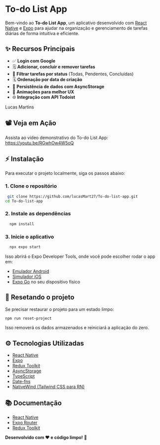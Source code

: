 # To-do List App

Bem-vindo ao **To-do List App**, um aplicativo desenvolvido com [React Native](https://reactnative.dev/) e [Expo](https://expo.dev/) para ajudar na organização e gerenciamento de tarefas diárias de forma intuitiva e eficiente.

## ✨ Recursos Principais

- ✅ **Login com Google** 
- 🗒️ **Adicionar, concluir e remover tarefas**
- 📅 **Filtrar tarefas por status** (Todas, Pendentes, Concluídas)
- 🗓 **Ordenação por data de criação**
- 💽 **Persistência de dados com AsyncStorage**
- 🌟 **Animações para melhor UX** 
- 🌐 **Integração com API Todoist**

Lucas Martins 


  ## 📽 Veja em Ação

Assista ao vídeo demonstrativo do To-do List App: https://youtu.be/RGwhOw4W5oQ


## ⚡ Instalação

Para executar o projeto localmente, siga os passos abaixo:

### 1. Clone o repositório
```bash
 git clone https://github.com/lucasMart27/To-do-list-app.git
cd To-do-list-app
```

### 2. Instale as dependências
```bash
  npm install
```

### 3. Inicie o aplicativo
```bash
  npx expo start
```

Isso abrirá o Expo Developer Tools, onde você pode escolher rodar o app em:
- [Emulador Android](https://docs.expo.dev/workflow/android-studio-emulator/)
- [Simulador iOS](https://docs.expo.dev/workflow/ios-simulator/)
- [Expo Go](https://expo.dev/go) no seu dispositivo físico

## 🔄 Resetando o projeto
Se precisar restaurar o projeto para um estado limpo:
```bash
npm run reset-project
```
Isso removerá os dados armazenados e reiniciará a aplicação do zero.

## ⚙ Tecnologias Utilizadas
- [React Native](https://reactnative.dev/)
- [Expo](https://expo.dev/)
- [Redux Toolkit](https://redux-toolkit.js.org/)
- [AsyncStorage](https://react-native-async-storage.github.io/async-storage/)
- [TypeScript](https://www.typescriptlang.org/)
- [Date-fns](https://date-fns.org/)
- [NativeWind (Tailwind CSS para RN)](https://www.nativewind.dev/)

## 📚 Documentação
- [React Native](https://reactnative.dev/docs/getting-started)
- [Expo Router](https://expo.github.io/router/docs)
- [Redux Toolkit](https://redux-toolkit.js.org/introduction/getting-started)


**Desenvolvido com ❤️ e código limpo!** 🚀

